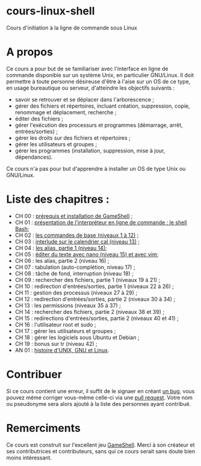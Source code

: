 # cours-linux-shell
Cours d'initiation à la ligne de commande sous Linux

# A propos

Ce cours a pour but de se familiariser avec l'interface en ligne de commande
disponible sur un système Unix, en particulier GNU/Linux. Il doit permettre à
toute personne désireuse d'être à l'aise sur un OS de ce type, en usage
bureautique ou serveur, d'atteindre les objectifs suivants :

* savoir se retrouver et se déplacer dans l'arborescence ;
* gérer des fichiers et répertoires, incluant création, suppression, copie,
  renommage et déplacement, recherche ;
* éditer des fichiers ;
* gérer l'exécution des processurs et  programmes (démarrage, arrêt, entrées/sorties) ;
* gérer les droits sur des fichiers et répertoires ;
* gérer les utilisateurs et groupes ;
* gérer les programmes (installation, suppression, mise à jour, dépendances).

Ce cours n'a pas pour but d'apprendre à installer un OS de type Unix ou
GNU/Linux.

# Liste des chapitres :

* CH 00 : [prérequis et installation de GameShell](ch/ch00_prerequis_install.md) ;
* CH 01 : [présentation de l'interpréteur en ligne de commande : le shell
  Bash](ch/ch01_presentation_bash.md);
* CH 02 : [les commandes de base (niveaux 1 à 12)](ch/ch02_commandes_base.md) ;
* CH 03 : [interlude sur le calendrier cal (niveau 13)](ch/ch03_cal.md) ;
* CH 04 : [les alias, partie 1 (niveau 14)](ch/ch04_alias_partie1.md);
* CH 05 : [éditer du texte avec nano (niveau 15) et avec
  vim](ch/ch05_editer_texte.md);
* CH 06 : les alias, partie 2 (niveau 16) ;
* CH 07 : tabulation (auto-complétion, niveau 17) ;
* CH 08 : tâche de fond, interruption (niveau 18) ;
* CH 09 : rechercher des fichiers, partie 1 (niveaux 19 à 21) ;
* CH 10 : redirection d'entrées/sorties, partie 1 (niveaux 22 à 26) ;
* CH 11 : gestion des processus (niveaux 27 à 29) ;
* CH 12 : redirection d'entrées/sorties, partie 2 (niveaux 30 à 34) ;
* CH 13 : les permissions (niveaux 35 à 37) ;
* CH 14 : rechercher des fichiers, partie 2 (niveaux 38 et 39) ;
* CH 15 : redirections d'entrées/sorties, partie 2 (niveaux 40 et 41) ;
* CH 16 : l'utilisateur root et sudo ;
* CH 17 : gérer les utilisateurs et groupes ;
* CH 18 : gérer les logiciels sous Ubuntu et Debian ;
* CH 19 : bonus sur tr (niveau 42) ;
* AN 01 : [histoire d'UNIX, GNU et Linux](an/an01_historique.md).

# Contribuer

Si ce cours contient une erreur, il suffit de le signaer en créant [un
bug](https://github.com/ahpnils/cours-linux-shell/issues), vous pouvez même
corriger vous-même celle-ci via une [pull
request](https://github.com/ahpnils/cours-linux-shell/pulls). Votre nom ou
pseudonyme sera alors ajouté à la liste des personnes ayant contribué.

# Remerciments

Ce cours est construit sur l'excellent jeu
[GameShell](https://github.com/phyver/GameShell). Merci à son créateur et ses
contributrices et contributeurs, sans qui ce cours serait sans doute bien moins
intéressant.
